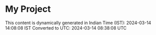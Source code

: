 # My Project

This content is dynamically generated in Indian Time (IST): 2024-03-14 14:08:08 IST
Converted to UTC: 2024-03-14 08:38:08 UTC
